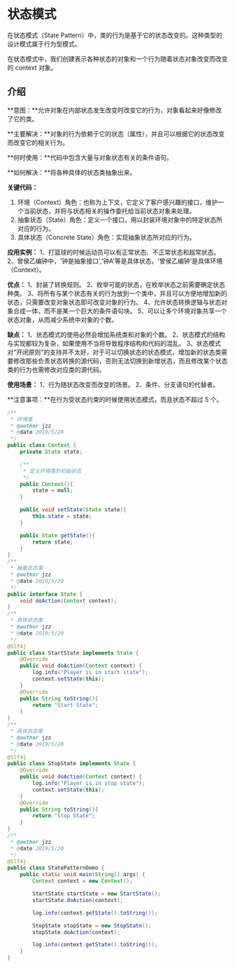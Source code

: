 # 状态模式

在状态模式（State Pattern）中，类的行为是基于它的状态改变的。这种类型的设计模式属于行为型模式。

在状态模式中，我们创建表示各种状态的对象和一个行为随着状态对象改变而改变的 context 对象。

## 介绍

**意图：**允许对象在内部状态发生改变时改变它的行为，对象看起来好像修改了它的类。

**主要解决：**对象的行为依赖于它的状态（属性），并且可以根据它的状态改变而改变它的相关行为。

**何时使用：**代码中包含大量与对象状态有关的条件语句。

**如何解决：**将各种具体的状态类抽象出来。

**关键代码：**

1. 环境（Context）角色：也称为上下文，它定义了客户感兴趣的接口，维护一个当前状态，并将与状态相关的操作委托给当前状态对象来处理。
2. 抽象状态（State）角色：定义一个接口，用以封装环境对象中的特定状态所对应的行为。
3. 具体状态（Concrete    State）角色：实现抽象状态所对应的行为。

**应用实例：** 1、打篮球的时候运动员可以有正常状态、不正常状态和超常状态。 2、曾侯乙编钟中，'钟是抽象接口','钟A'等是具体状态，'曾侯乙编钟'是具体环境（Context）。

**优点：** 1、封装了转换规则。 2、枚举可能的状态，在枚举状态之前需要确定状态种类。 3、将所有与某个状态有关的行为放到一个类中，并且可以方便地增加新的状态，只需要改变对象状态即可改变对象的行为。 4、允许状态转换逻辑与状态对象合成一体，而不是某一个巨大的条件语句块。 5、可以让多个环境对象共享一个状态对象，从而减少系统中对象的个数。

**缺点：** 1、状态模式的使用必然会增加系统类和对象的个数。 2、状态模式的结构与实现都较为复杂，如果使用不当将导致程序结构和代码的混乱。 3、状态模式对"开闭原则"的支持并不太好，对于可以切换状态的状态模式，增加新的状态类需要修改那些负责状态转换的源代码，否则无法切换到新增状态，而且修改某个状态类的行为也需修改对应类的源代码。

**使用场景：** 1、行为随状态改变而改变的场景。 2、条件、分支语句的代替者。

**注意事项：**在行为受状态约束的时候使用状态模式，而且状态不超过 5 个。



```java
/**
 * 环境类
 * @author jzz
 * @date 2019/5/20
 */
public class Context {
    private State state;

    /**
     * 定义环境类的初始状态
     */
    public Context(){
        state = null;
    }

    public void setState(State state){
        this.state = state;
    }

    public State getState(){
        return state;
    }
}
/**
 * 抽象状态类
 * @author jzz
 * @date 2019/5/20
 */
public interface State {
    void doAction(Context context);
}
/**
 * 具体状态类
 * @author jzz
 * @date 2019/5/20
 */
@Slf4j
public class StartState implements State {
    @Override
    public void doAction(Context context) {
        log.info("Player is in start state");
        context.setState(this);
    }
    @Override
    public String toString(){
        return "Start State";
    }
}
/**
 * 具体状态类
 * @author jzz
 * @date 2019/5/20
 */
@Slf4j
public class StopState implements State {
    @Override
    public void doAction(Context context) {
        log.info("Player is in stop state");
        context.setState(this);
    }
    @Override
    public String toString(){
        return "Stop State";
    }
}
/**
 * @author jzz
 * @date 2019/5/20
 */
@Slf4j
public class StatePatternDemo {
    public static void main(String[] args) {
        Context context = new Context();

        StartState startState = new StartState();
        startState.doAction(context);

        log.info(context.getState().toString());

        StopState stopState = new StopState();
        stopState.doAction(context);

        log.info(context.getState().toString());
    }
}
```


